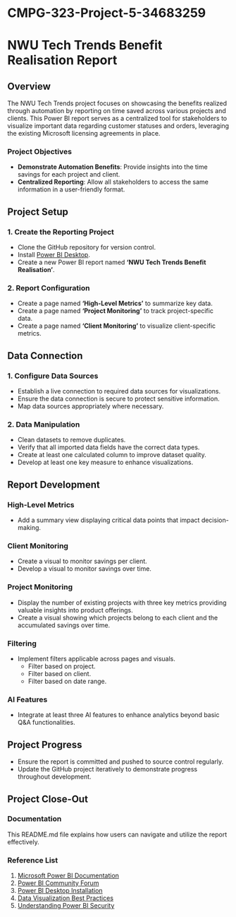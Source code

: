 # CMPG-323-Project-5-34683259
# NWU Tech Trends Benefit Realisation Report

## Overview
The NWU Tech Trends project focuses on showcasing the benefits realized through automation by reporting on time saved across various projects and clients. This Power BI report serves as a centralized tool for stakeholders to visualize important data regarding customer statuses and orders, leveraging the existing Microsoft licensing agreements in place.

### Project Objectives

- **Demonstrate Automation Benefits**: Provide insights into the time savings for each project and client.
- **Centralized Reporting**: Allow all stakeholders to access the same information in a user-friendly format.

## Project Setup

### 1. Create the Reporting Project
- Clone the GitHub repository for version control.
- Install [Power BI Desktop](https://powerbi.microsoft.com/desktop/).
- Create a new Power BI report named **‘NWU Tech Trends Benefit Realisation’**.

### 2. Report Configuration
- Create a page named **‘High-Level Metrics’** to summarize key data.
- Create a page named **‘Project Monitoring’** to track project-specific data.
- Create a page named **‘Client Monitoring’** to visualize client-specific metrics.

## Data Connection

### 1. Configure Data Sources
- Establish a live connection to required data sources for visualizations.
- Ensure the data connection is secure to protect sensitive information.
- Map data sources appropriately where necessary.

### 2. Data Manipulation
- Clean datasets to remove duplicates.
- Verify that all imported data fields have the correct data types.
- Create at least one calculated column to improve dataset quality.
- Develop at least one key measure to enhance visualizations.

## Report Development

### High-Level Metrics
- Add a summary view displaying critical data points that impact decision-making.

### Client Monitoring
- Create a visual to monitor savings per client.
- Develop a visual to monitor savings over time.

### Project Monitoring
- Display the number of existing projects with three key metrics providing valuable insights into product offerings.
- Create a visual showing which projects belong to each client and the accumulated savings over time.

### Filtering
- Implement filters applicable across pages and visuals.
  - Filter based on project.
  - Filter based on client.
  - Filter based on date range.

### AI Features
- Integrate at least three AI features to enhance analytics beyond basic Q&A functionalities.

## Project Progress

- Ensure the report is committed and pushed to source control regularly.
- Update the GitHub project iteratively to demonstrate progress throughout development.

## Project Close-Out

### Documentation
This README.md file explains how users can navigate and utilize the report effectively.

### Reference List
1. [Microsoft Power BI Documentation](https://docs.microsoft.com/en-us/power-bi/)
2. [Power BI Community Forum](https://community.powerbi.com/)
3. [Power BI Desktop Installation](https://powerbi.microsoft.com/desktop/)
4. [Data Visualization Best Practices](https://www.tableau.com/learn/articles/data-visualization-best-practices)
5. [Understanding Power BI Security](https://docs.microsoft.com/en-us/power-bi/security)
